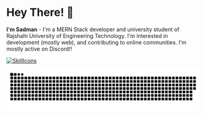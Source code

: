 # Hey There! 👋
**I'm Sadman** - I'm a MERN Stack developer and university student of Rajshahi University of Engineering Technology. I'm interested in development (mostly web), and contributing to online communities. I'm mostly active on Discord!!

[![SkillIcons](https://skillicons.dev/icons?i=html,css,js,py,vscode,twitter,stackoverflow,regex,raspberrypi,powershell,netlify,matlab,linux,linkedin,instagram,heroku,gitlab,githubactions,github,git,django,discord,codepen)](https://skillicons.dev)<br/>




![](https://github.com/FahadBinHussain/FahadBinHussain/blob/main/github-contribution-grid-snake.svg)
